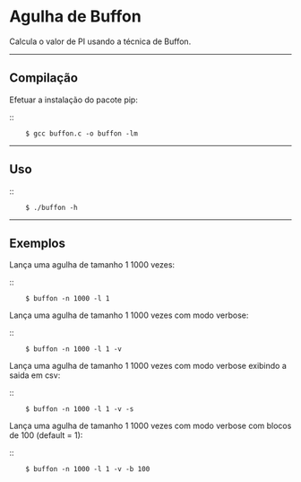 Agulha de Buffon
================


Calcula o valor de PI usando a técnica de Buffon.


----

Compilação
----------

Efetuar a instalação do pacote pip:

::

        $ gcc buffon.c -o buffon -lm



----

Uso 
---

::

        $ ./buffon -h


----

Exemplos
--------

Lança uma agulha de tamanho 1 1000 vezes: 

::

        $ buffon -n 1000 -l 1


Lança uma agulha de tamanho 1 1000 vezes com modo verbose:

::

        $ buffon -n 1000 -l 1 -v


Lança uma agulha de tamanho 1 1000 vezes com modo verbose exibindo a saida em csv:

::

        $ buffon -n 1000 -l 1 -v -s


Lança uma agulha de tamanho 1 1000 vezes com modo verbose com blocos de 100 (default = 1):

::

        $ buffon -n 1000 -l 1 -v -b 100 
